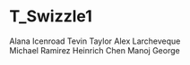 # T_Swizzle1
Alana Icenroad
Tevin Taylor
Alex Larcheveque  
Michael Ramirez
Heinrich Chen
Manoj George

